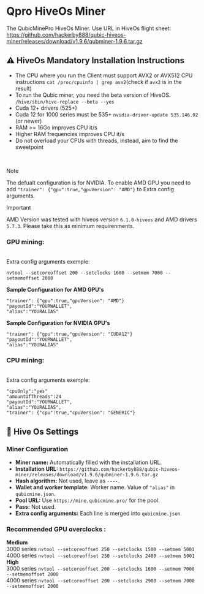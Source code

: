 # Qpro HiveOs Miner
The QubicMinePro HiveOs Miner.
Use URL in HiveOs flight sheet:
<br>
https://github.com/hackerby888/qubic-hiveos-miner/releases/download/v1.9.6/qubminer-1.9.6.tar.gz

## :warning: HiveOs Mandatory Installation Instructions
- The CPU where you run the Client must support AVX2 or AVX512 CPU instructions
`cat /proc/cpuinfo | grep avx2`(check if `avx2` is in the result)
- To run the Qubic miner, you need the beta version of HiveOS.
`/hive/sbin/hive-replace --beta --yes`
- Cuda 12+ drivers (525+) 
- Cuda 12 for 1000 series must be 535+
`nvidia-driver-update 535.146.02` (or newer)
- RAM >= 16Go improves CPU it/s
- Higher RAM frequencies improves CPU it/s
- Do not overload your CPUs with threads, instead, aim to find the sweetpoint

<br>

> [!NOTE]
> The defualt configuration is for NVIDIA. To enable AMD GPU you need to add `"trainer": {"gpu":true,"gpuVersion": "AMD"}` to Extra config arguments. 


> [!IMPORTANT]
> AMD Version was tested with hiveos version `6.1.0-hiveos` and AMD drivers `5.7.3`. Please take this as minimum requirenments.
> 

### GPU mining:
<br>
Extra config arguments exemple:

```
nvtool --setcoreoffset 200 --setclocks 1600 --setmem 7000 --setmemoffset 2000
```

**Sample Configuration for AMD GPU's**
```
"trainer": {"gpu":true,"gpuVersion": "AMD"}
"payoutId":"YOURWALLET",
"alias":"YOURALIAS"
```

**Sample Configuration for NVIDIA GPU's**
```
"trainer": {"gpu":true,"gpuVersion": "CUDA12"}
"payoutId":"YOURWALLET",
"alias":"YOURALIAS"
```

### CPU mining:
<br>
Extra config arguments exemple:

```
"cpuOnly":"yes"
"amountOfThreads":24
"payoutId":"YOURWALLET",
"alias":"YOURALIAS",
"trainer": {"cpu":true,"cpuVersion": "GENERIC"}
```

## :wrench: Hive Os Settings

### Miner Configuration

- **Miner name:** Automatically filled with the installation URL.
- **Installation URL:** `https://github.com/hackerby888/qubic-hiveos-miner/releases/download/v1.9.6/qubminer-1.9.6.tar.gz`
- **Hash algorithm:** Not used, leave as `----`.
- **Wallet and worker template:** Worker name. Value of `"alias"` in `qubicmine.json`.
- **Pool URL:** Use `https://mine.qubicmine.pro/` for the pool.
- **Pass:** Not used.
- **Extra config arguments:** Each line is merged into `qubicmine.json`.

### Recommended GPU overclocks :  
**Medium**  
3000 series ```nvtool --setcoreoffset 250 --setclocks 1500 --setmem 5001```  
4000 series ```nvtool --setcoreoffset 250 --setclocks 2400 --setmem 5001```  
**High**  
3000 series ```nvtool --setcoreoffset 200 --setclocks 1600 --setmem 7000 --setmemoffset 2000```  
4000 series ```nvtool --setcoreoffset 200 --setclocks 2900 --setmem 7000 --setmemoffset 2000```  
